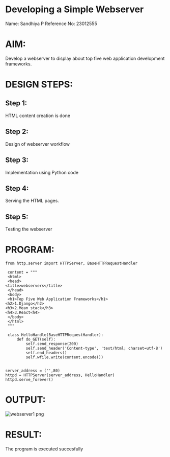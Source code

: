 # Developing a Simple Webserver
Name: Sandhiya P
Reference No: 23012555

# AIM:

Develop a webserver to display about top five web application development frameworks.

# DESIGN STEPS:

## Step 1:

HTML content creation is done

## Step 2:

Design of webserver workflow

## Step 3:

Implementation using Python code

## Step 4:

Serving the HTML pages.

## Step 5:

Testing the webserver
# PROGRAM:
``````
from http.server import HTTPServer, BaseHTTPRequestHandler
 
 content = """
 <html>
 <head>
<title>webservers</title>
 </head>
 <body>
 <h1>Top Five Web Application Frameworks</h1>
<h2>1.Django</h2>
<h3>2.Mean stack</h3>
<h4>3.React<h4>
 </body>
 </html>
 """

 class HelloHandle(BaseHTTPRequestHandler):
     def do_GET(self):
         self.send_response(200)
         self.send_header('Content-type', 'text/html; charset=utf-8')
         self.end_headers()
         self.wfile.write(content.encode())


server_address = ('',80)
httpd = HTTPServer(server_address, HelloHandler)
httpd.serve_forever()
``````
# OUTPUT:

![webserver1 png](https://github.com/Sandhiyapalanivel/Web_server/assets/145743091/706cc4b8-e277-464a-86c5-b8acd17a1aa4)


# RESULT:

The program is executed succesfully
